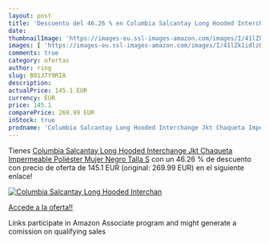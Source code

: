 ```yaml
---
layout: post
title: 'Descuento del 46.26 % en Columbia Salcantay Long Hooded Interchan'
date: 
thumbnailImage: 'https://images-eu.ssl-images-amazon.com/images/I/41lZk1idlzL._SL200_.jpg'
images: [ 'https://images-eu.ssl-images-amazon.com/images/I/41lZk1idlzL._SL200_.jpg' ]
comments: true
category: ofertas
author: ring
slug: B01J7Y9RIA
description:
actualPrice: 145.1 EUR
currency: EUR
price: 145.1
comparePrice: 269.99 EUR
inStock: true
prodname: 'Columbia Salcantay Long Hooded Interchange Jkt Chaqueta Impermeable  Poliéster  Mujer  Negro  Talla S'
---
```


Tienes [Columbia Salcantay Long Hooded Interchange Jkt Chaqueta Impermeable  Poliéster  Mujer  Negro  Talla S](https://www.amazon.es/dp/B01J7Y9RIA/?tag=tolees-21) con un 46.26 % de descuento con precio de oferta de 145.1 EUR (original: 269.99 EUR) en el siguiente enlace!

[![Columbia Salcantay Long Hooded Interchan](https://images-eu.ssl-images-amazon.com/images/I/41lZk1idlzL._SL200_.jpg)](https://www.amazon.es/dp/B01J7Y9RIA/?tag=tolees-21)

[Accede a la oferta!!](https://www.amazon.es/dp/B01J7Y9RIA/?tag=tolees-21)

Links participate in Amazon Associate program and might generate a comission on qualifying sales


